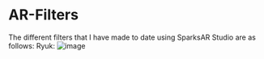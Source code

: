 # AR-Filters

The different filters that I have made to date using SparksAR Studio are as follows:
Ryuk: ![image](https://user-images.githubusercontent.com/73272997/124395095-d3149c00-dd1f-11eb-9db9-bacd2814956a.png)
